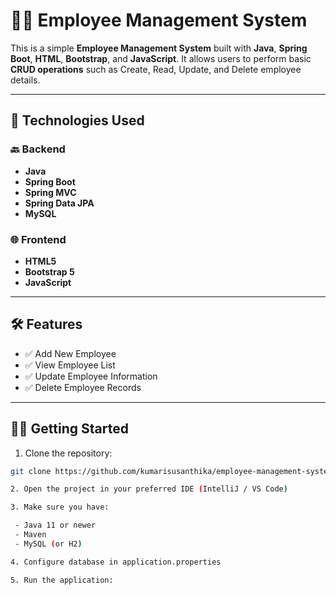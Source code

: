 # 👨‍💼 Employee Management System

This is a simple **Employee Management System** built with **Java**, **Spring Boot**, **HTML**, **Bootstrap**, and **JavaScript**. It allows users to perform basic **CRUD operations** such as Create, Read, Update, and Delete employee details.

---

## 🚀 Technologies Used

### 🔙 Backend
- **Java**
- **Spring Boot**
- **Spring MVC**
- **Spring Data JPA**
- **MySQL**

### 🌐 Frontend
- **HTML5**
- **Bootstrap 5**
- **JavaScript**

---

## 🛠️ Features

- ✅ Add New Employee
- ✅ View Employee List
- ✅ Update Employee Information
- ✅ Delete Employee Records

---

## 🧑‍💻 Getting Started

1. Clone the repository:

```bash
git clone https://github.com/kumarisusanthika/employee-management-system.git

2. Open the project in your preferred IDE (IntelliJ / VS Code)

3. Make sure you have:

 - Java 11 or newer
 - Maven
 - MySQL (or H2)

4. Configure database in application.properties

5. Run the application:

